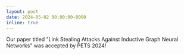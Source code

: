 ```yaml
---
layout: post
date: 2024-05-02 00:00:00-0000
inline: true
---
```


Our paper titled "Link Stealing Attacks Against Inductive Graph Neural Networks" was accepted by PETS 2024!
